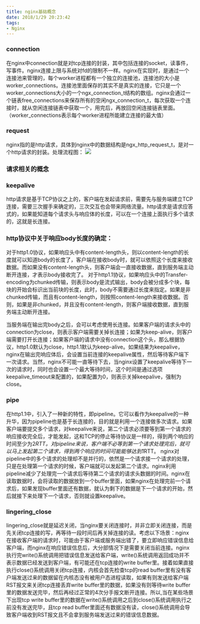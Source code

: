```yaml
---
title: nginx基础概念
date: 2018/1/29 20:23:42  
tags:
- Nginx
---
```


### connection
在nginx中connection就是对tcp连接的封装，其中包括连接的socket，读事件，写事件。nginx连接上限与系统对fd的限制不一样。nginx在实现时，是通过一个连接池来管理的，每个worker进程都有一个独立的连接池，连接池的大小是worker_connections。连接池里面保存的其实不是真实的连接，它只是一个worker_connections大小的一个ngx_connection_t结构的数组。nginx会通过一个链表free_connections来保存所有的空闲ngx_connection_t，每次获取一个连接时，就从空闲连接链表中获取一个，用完后，再放回空闲连接链表里面。（worker_connections表示每个worker进程所能建立连接的最大值）

### request
nginx指的是http请求，具体到nginx中的数据结构是ngx_http_request_t，是对一个http请求的封装。处理流程图：
![](http://tengine.taobao.org/book/_images/chapter-2-2.PNG)

### 请求相关的概念

### keepalive
http请求是基于TCP协议之上的，客户端在发起请求前，需要先与服务端建立TCP连接，需要三次握手来确定的，三次交互也会带来网络流量。http请求是请求应答式的，如果能知道每个请求头与响应体的长度，可以在一个连接上面执行多个请求的，这就是长连接。

### http协议中关于响应body长度的确定：
对于http1.0协议，如果响应头中有content-length头，则以content-length的长度就可以知道body的长度了，客户端在接收body时，就可以依照这个长度来接收数据。而如果没有content-length头，则客户端会一直接收数据，直到服务端主动断开连接，才表示body接收完了。
对于http1.1协议，如果响应头中的Transfer-encoding为chunked传输，则表示body是流式输出，body会被分成多个块，每块的开始会标识出当前块的长度，此时，body不需要通过长度来指定。如果是非chunked传输，而且有content-length，则按照content-length来接收数据。否则，如果是非chunked，并且没有content-length，则客户端接收数据，直到服务端主动断开连接。

当服务端在输出完body之后，会可以考虑使用长连接。如果客户端的请求头中的connection为close，则表示客户端需要关掉长连接；如果为keep-alive，则客户端需要打开长连接；如果客户端的请求中没有connection这个头，那么根据协议，http1.0默认为close，http1.1默认为keep-alive。如果结果为keepalive，nginx在输出完响应体后，会设置当前连接的keepalive属性，然后等待客户端下一次请求。当然，nginx不可能一直等待下去，当nginx设置了keepalive等待下一次的请求时，同时也会设置一个最大等待时间，这个时间是通过选项keepalive_timeout来配置的，如果配置为0，则表示关掉keepalive，强制为close。

### pipe
在http1.1中，引入了一种新的特性，即pipeline。它可以看作为keepalive的一种升华，因为pipeline也是基于长连接的，目的就是利用一个连接做多次请求。如果客户端要提交多个请求，对keepalive来说，第二个请求必须要等到第一个请求的响应接收完全后，才能发起，这和TCP的停止等待协议是一样的，得到两个响应的时间至少为2*RTT。对pipeline来说，客户端不必等到第一个请求处理完后，就可以马上发起第二个请求，得到两个响应的时间可能能够达到1*RTT。
nginx对pipeline中的多个请求的处理却不是并行的，依然是一个请求接一个请求的处理，只是在处理第一个请求的时候，客户端就可以发起第二个请求。nginx利用pipeline减少了处理完一个请求后等待第二个请求的请求头数据的时间。nginx在读取数据时，会将读取的数据放到一个buffer里面，如果nginx在处理完前一个请求后，如果发现buffer里面还有数据，就认为剩下的数据是下一个请求的开始，然后就接下来处理下一个请求，否则就设置keepalive。

### lingering_close
lingering_close就是延迟关闭，当nginx要关闭连接时，并非立即关闭连接，而是先关闭tcp连接的写，再等待一段时间后再关掉连接的读。考虑以下场景：nginx在接收客户端的请求时，可能由于客户端或服务端出错了，要立即响应错误信息给客户端，而nginx在响应错误信息后，大分部情况下是需要关闭当前连接。nginx执行完write()系统调用把错误信息发送给客户端，write()系统调用返回成功并不表示数据已经发送到客户端，有可能还在tcp连接的write buffer里。接着如果直接执行close()系统调用关闭tcp连接，内核会首先检查tcp的read buffer里有没有客户端发送过来的数据留在内核态没有被用户态进程读取，如果有则发送给客户端RST报文来关闭tcp连接丢弃write buffer里的数据，如果没有则等待write buffer里的数据发送完毕，然后再经过正常的4次分手报文断开连接。所以,当在某些场景下出现tcp write buffer里的数据在write()系统调用之后到close()系统调用执行之前没有发送完毕，且tcp read buffer里面还有数据没有读，close()系统调用会导致客户端收到RST报文且不会拿到服务端发送过来的错误信息数据。
